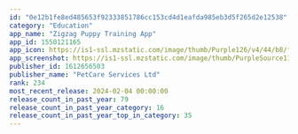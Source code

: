 ```yaml
---
id: "0e12b1fe8ed485653f92333851786cc153cd4d1eafda985eb3d5f265d2e12538"
category: "Education"
app_name: "Zigzag Puppy Training App"
app_id: 1550121165
app_icon: https://is1-ssl.mzstatic.com/image/thumb/Purple126/v4/44/b8/f6/44b8f6ac-6ab0-575c-8ac2-97f9f45fb21c/AppIcon-1x_U007emarketing-0-7-0-85-220.png/1024x1024bb.png
app_screenshot: https://is1-ssl.mzstatic.com/image/thumb/PurpleSource116/v4/1a/88/69/1a88690a-0e5e-53ce-107c-428efdc3b88b/f506edba-6317-4de6-958f-a717d7a1c4d6_ZigZag__U0028US_U0029_App_store_6.5.png/1284x2778bb.png
publisher_id: 1612656503
publisher_name: "PetCare Services Ltd"
rank: 234
most_recent_release: 2024-02-04 00:00:00
release_count_in_past_year: 79
release_count_in_past_year_category: 16
release_count_in_past_year_top_in_category: 35
---
```

